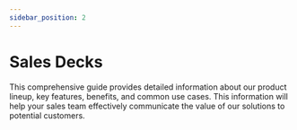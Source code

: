 ```yaml
---
sidebar_position: 2
---
```


# Sales Decks

This comprehensive guide provides detailed information about our product lineup, key features, benefits, and common use cases. This information will help your sales team effectively communicate the value of our solutions to potential customers.
